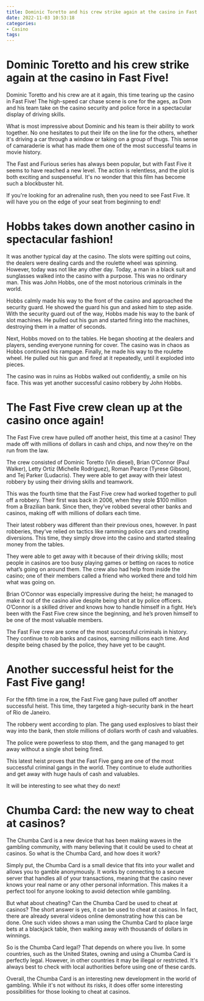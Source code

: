 ```yaml
---
title: Dominic Toretto and his crew strike again at the casino in Fast Five!
date: 2022-11-03 10:53:18
categories:
- Casino
tags:
---
```



#  Dominic Toretto and his crew strike again at the casino in Fast Five!

Dominic Toretto and his crew are at it again, this time tearing up the casino in Fast Five! The high-speed car chase scene is one for the ages, as Dom and his team take on the casino security and police force in a spectacular display of driving skills.

What is most impressive about Dominic and his team is their ability to work together. No one hesitates to put their life on the line for the others, whether it's driving a car through a window or taking on a group of thugs. This sense of camaraderie is what has made them one of the most successful teams in movie history.

The Fast and Furious series has always been popular, but with Fast Five it seems to have reached a new level. The action is relentless, and the plot is both exciting and suspenseful. It's no wonder that this film has become such a blockbuster hit.

If you're looking for an adrenaline rush, then you need to see Fast Five. It will have you on the edge of your seat from beginning to end!

#  Hobbs takes down another casino in spectacular fashion!

It was another typical day at the casino. The slots were spitting out coins, the dealers were dealing cards and the roulette wheel was spinning. However, today was not like any other day. Today, a man in a black suit and sunglasses walked into the casino with a purpose. This was no ordinary man. This was John Hobbs, one of the most notorious criminals in the world.

Hobbs calmly made his way to the front of the casino and approached the security guard. He showed the guard his gun and asked him to step aside. With the security guard out of the way, Hobbs made his way to the bank of slot machines. He pulled out his gun and started firing into the machines, destroying them in a matter of seconds.

Next, Hobbs moved on to the tables. He began shooting at the dealers and players, sending everyone running for cover. The casino was in chaos as Hobbs continued his rampage. Finally, he made his way to the roulette wheel. He pulled out his gun and fired at it repeatedly, until it exploded into pieces.

The casino was in ruins as Hobbs walked out confidently, a smile on his face. This was yet another successful casino robbery by John Hobbs.

#  The Fast Five crew clean up at the casino once again!

The Fast Five crew have pulled off another heist, this time at a casino! They made off with millions of dollars in cash and chips, and now they’re on the run from the law.

The crew consisted of Dominic Toretto (Vin diesel), Brian O’Connor (Paul Walker), Letty Ortiz (Michelle Rodriguez), Roman Pearce (Tyrese Gibson), and Tej Parker (Ludacris). They were able to get away with their latest robbery by using their driving skills and teamwork.

This was the fourth time that the Fast Five crew had worked together to pull off a robbery. Their first was back in 2006, when they stole $100 million from a Brazilian bank. Since then, they’ve robbed several other banks and casinos, making off with millions of dollars each time.

Their latest robbery was different than their previous ones, however. In past robberies, they’ve relied on tactics like ramming police cars and creating diversions. This time, they simply drove into the casino and started stealing money from the tables.

They were able to get away with it because of their driving skills; most people in casinos are too busy playing games or betting on races to notice what’s going on around them. The crew also had help from inside the casino; one of their members called a friend who worked there and told him what was going on.

Brian O’Connor was especially impressive during the heist; he managed to make it out of the casino alive despite being shot at by police officers. O’Connor is a skilled driver and knows how to handle himself in a fight. He’s been with the Fast Five crew since the beginning, and he’s proven himself to be one of the most valuable members.

The Fast Five crew are some of the most successful criminals in history. They continue to rob banks and casinos, earning millions each time. And despite being chased by the police, they have yet to be caught.

#  Another successful heist for the Fast Five gang!

For the fifth time in a row, the Fast Five gang have pulled off another successful heist. This time, they targeted a high-security bank in the heart of Rio de Janeiro.

The robbery went according to plan. The gang used explosives to blast their way into the bank, then stole millions of dollars worth of cash and valuables.

The police were powerless to stop them, and the gang managed to get away without a single shot being fired.

This latest heist proves that the Fast Five gang are one of the most successful criminal gangs in the world. They continue to elude authorities and get away with huge hauls of cash and valuables.

It will be interesting to see what they do next!

#  Chumba Card: the new way to cheat at casinos?

The Chumba Card is a new device that has been making waves in the gambling community, with many believing that it could be used to cheat at casinos. So what is the Chumba Card, and how does it work?

Simply put, the Chumba Card is a small device that fits into your wallet and allows you to gamble anonymously. It works by connecting to a secure server that handles all of your transactions, meaning that the casino never knows your real name or any other personal information. This makes it a perfect tool for anyone looking to avoid detection while gambling.

But what about cheating? Can the Chumba Card be used to cheat at casinos? The short answer is yes, it can be used to cheat at casinos. In fact, there are already several videos online demonstrating how this can be done. One such video shows a man using the Chumba Card to place large bets at a blackjack table, then walking away with thousands of dollars in winnings.

So is the Chumba Card legal? That depends on where you live. In some countries, such as the United States, owning and using a Chumba Card is perfectly legal. However, in other countries it may be illegal or restricted. It's always best to check with local authorities before using one of these cards.

Overall, the Chumba Card is an interesting new development in the world of gambling. While it's not without its risks, it does offer some interesting possibilities for those looking to cheat at casinos.